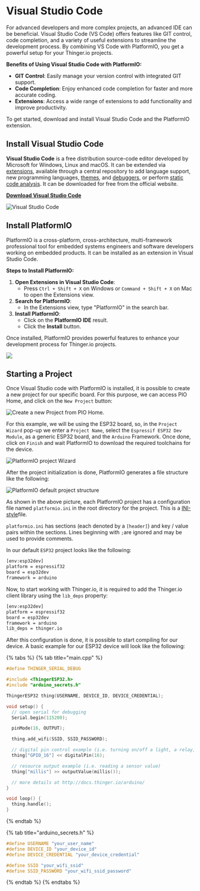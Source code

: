 # Visual Studio Code

For advanced developers and more complex projects, an advanced IDE can be beneficial. Visual Studio Code (VS Code) offers features like GIT control, code completion, and a variety of useful extensions to streamline the development process. By combining VS Code with PlatformIO, you get a powerful setup for your Thinger.io projects.

**Benefits of Using Visual Studio Code with PlatformIO:**

* **GIT Control**: Easily manage your version control with integrated GIT support.
* **Code Completion**: Enjoy enhanced code completion for faster and more accurate coding.
* **Extensions**: Access a wide range of extensions to add functionality and improve productivity.

To get started, download and install Visual Studio Code and the PlatformIO extension.

## Install Visual Studio Code

**Visual Studio Code** is a free distribution source-code editor developed by Microsoft for Windows, Linux and macOS. It can be extended via [extensions](https://en.wikipedia.org/wiki/Plug-in\_\(computing\)), available through a central repository to add language support, new programming languages, [themes](https://en.wikipedia.org/wiki/Theme\_\(computing\)), and [debuggers](https://en.wikipedia.org/wiki/Debugger), or perform [static code analysis](https://en.wikipedia.org/wiki/Static\_code\_analysis). It can be downloaded for free from the official website.

&#x20;[**Download Visual Studio Code**](https://code.visualstudio.com/download)

![Visual Studio Code](<../.gitbook/assets/image (386).png>)

## **Install PlatformIO**

PlatformIO is a cross-platform, cross-architecture, multi-framework professional tool for embedded systems engineers and software developers working on embedded products. It can be installed as an extension in Visual Studio Code.

**Steps to Install PlatformIO:**

1. **Open Extensions in Visual Studio Code**:
   * Press `Ctrl + Shift + X` on Windows or `Command + Shift + X` on Mac to open the Extensions view.
2. **Search for PlatformIO**:
   * In the Extensions view, type "PlatformIO" in the search bar.
3. **Install PlatformIO**:
   * Click on the **PlatformIO IDE** result.
   * Click the **Install** button.

Once installed, PlatformIO provides powerful features to enhance your development process for Thinger.io projects.

![](<../.gitbook/assets/image (329).png>)

## Starting a Project

Once Visual Studio code with PlatformIO is installed, it is possible to create a new project for our specific board. For this purpose, we can access PIO Home, and click on the `New Project` button:

![Create a new Project from PIO Home.](<../.gitbook/assets/image (263).png>)

For this example, we will be using the ESP32 board, so, in the `Project Wizard` pop-up we enter a `Project Name`, select the `Espressif ESP32 Dev Module`, as a generic ESP32 board, and the `Arduino` Framework. Once done, click on `Finish` and wait PlatformIO to download the required toolchains for the device.

![PlatformIO project Wizard](<../.gitbook/assets/image (290).png>)

After the project initialization is done, PlatformIO generates a file structure like the following:

![PlatformIO default project structure](<../.gitbook/assets/image (301).png>)

As shown in the above picture, each PlatformIO project has a configuration file named `platformio.ini` in the root directory for the project. This is a [INI-style](http://en.wikipedia.org/wiki/INI\_file)file.

`platformio.ini` has sections (each denoted by a `[header]`) and key / value pairs within the sections. Lines beginning with `;`are ignored and may be used to provide comments.

In our default `ESP32` project looks like the following:

```bash
[env:esp32dev]
platform = espressif32
board = esp32dev
framework = arduino
```

Now, to start working with Thinger.io, it is required to add the Thinger.io client library using the `lib_deps` property:

```bash
[env:esp32dev]
platform = espressif32
board = esp32dev
framework = arduino
lib_deps = thinger.io
```

After this configuration is done, it is possible to start compiling for our device. A basic example for our ESP32 device will look like the following:

{% tabs %}
{% tab title="main.cpp" %}
```cpp
#define THINGER_SERIAL_DEBUG

#include <ThingerESP32.h>
#include "arduino_secrets.h"

ThingerESP32 thing(USERNAME, DEVICE_ID, DEVICE_CREDENTIAL);

void setup() {
  // open serial for debugging
  Serial.begin(115200);

  pinMode(16, OUTPUT);

  thing.add_wifi(SSID, SSID_PASSWORD);

  // digital pin control example (i.e. turning on/off a light, a relay, configuring a parameter, etc)
  thing["GPIO_16"] << digitalPin(16);

  // resource output example (i.e. reading a sensor value)
  thing["millis"] >> outputValue(millis());

  // more details at http://docs.thinger.io/arduino/
}

void loop() {
  thing.handle();
}
```
{% endtab %}

{% tab title="arduino_secrets.h" %}
```cpp
#define USERNAME "your_user_name"
#define DEVICE_ID "your_device_id"
#define DEVICE_CREDENTIAL "your_device_credential"

#define SSID "your_wifi_ssid"
#define SSID_PASSWORD "your_wifi_ssid_password"
```
{% endtab %}
{% endtabs %}
